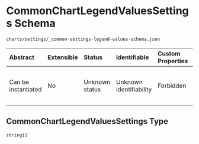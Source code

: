 # CommonChartLegendValuesSettings Schema

```txt
charts/settings/_common-settings-legend-values-schema.json
```



| Abstract            | Extensible | Status         | Identifiable            | Custom Properties | Additional Properties | Access Restrictions | Defined In                                                                                                                              |
| :------------------ | :--------- | :------------- | :---------------------- | :---------------- | :-------------------- | :------------------ | :-------------------------------------------------------------------------------------------------------------------------------------- |
| Can be instantiated | No         | Unknown status | Unknown identifiability | Forbidden         | Allowed               | none                | [\_common-settings-legend-values-schema.json](../out/charts/settings/_common-settings-legend-values-schema.json "open original schema") |

## CommonChartLegendValuesSettings Type

`string[]`
